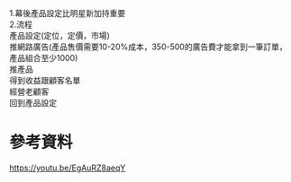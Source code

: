 1.幕後產品設定比明星新加持重要  
2.流程  
產品設定(定位，定價，市場)  
推網路廣告(產品售價需要10-20%成本，350-500的廣告費才能拿到一筆訂單，產品組合至少1000)  
推產品  
得到收益跟顧客名單  
經營老顧客  
回到產品設定  

# 參考資料  
https://youtu.be/EgAuRZ8aeqY  
